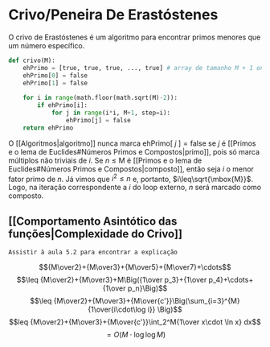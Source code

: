 # Crivo/Peneira De Erastóstenes
O crivo de Erastóstenes é um algoritmo para encontrar primos menores que um número específico.

```Python
def crivo(M):
	ehPrimo = [true, true, true, ..., true] # array de tamanho M + 1 onde todas as posicoes sao `true`
	ehPrimo[0] = false
	ehPrimo[1] = false
	
	for i in range(math.floor(math.sqrt(M)-2)):
		if ehPrimo[i]:
			for j in range(i*i, M+1, step=i):
				ehPrimo[j] = false
	return ehPrimo
```

O [[Algoritmos|algoritmo]] nunca marca $\mbox{ehPrimo[ }j\mbox{ ]} = \mbox{false}$ se $j$ é [[Primos e o lema de Euclides#Números Primos e Compostos|primo]], pois só marca múltiplos não triviais de $i$.
Se $n\leq \mbox{M}$ é [[Primos e o lema de Euclides#Números Primos e Compostos|composto]], então seja $i$ o menor fator primo de $n$. Já vimos que $i^2\leq n$ e, portanto, $i\leq\sqrt{\mbox{M}}$. Logo, na iteração correspondente a $i$ do loop externo, $n$ será marcado como composto.

## [[Comportamento Asintótico das funções|Complexidade do Crivo]]

`Assistir à aula 5.2 para encontrar a explicação`

$${M\over2}+{M\over3}+{M\over5}+{M\over7}+\cdots$$
$$\leq {M\over2}+{M\over3}+M\Big({1\over p_3}+{1\over p_4}+\cdots+{1\over p_n}\Big)$$
$$\leq {M\over2}+{M\over3}+{M\over{c'}}\Big(\sum_{i=3}^{M}{1\over{i\cdot\log i}} \Big)$$
$$leq {M\over2}+{M\over3}+{M\over{c'}}\int_2^M{1\over x\cdot \ln x} dx$$
$$=O(M\cdot \log\log M)$$
